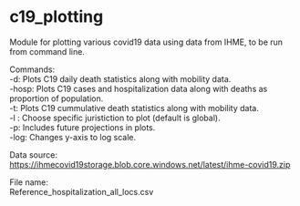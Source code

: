 # c19_plotting

<p> Module for plotting various covid19 data using data from IHME, to be run from command line. <p />

Commands:  
-d: Plots C19 daily death statistics along with mobility data.  
-hosp: Plots C19 cases and hospitalization data along with deaths as proportion of population.  
-t: Plots C19 cummulative death statistics along with mobility data.  
-l <jurisdiction>: Choose specific juristiction to plot (default is global).  
-p: Includes future projections in plots.  
-log: Changes y-axis to log scale.  

Data source:  
https://ihmecovid19storage.blob.core.windows.net/latest/ihme-covid19.zip

File name:  
Reference_hospitalization_all_locs.csv
